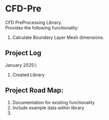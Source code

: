 # CFD-Pre
CFD PreProcessing Library. \
Provides the following functionality:
1. Calculate Boundary Layer Mesh dimensions.




## Project Log
January 2025:\
1. Created Library


## Project Road Map:

1. Documentation for existing functionality
2. Include example data within library
3. 